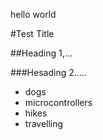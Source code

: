 hello world

#Test Title

##Heading 1,...

###Hesading 2.....

* dogs
* microcontrollers
* hikes
* travelling
